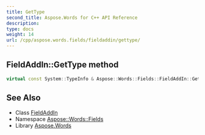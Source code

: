```yaml
---
title: GetType
second_title: Aspose.Words for C++ API Reference
description: 
type: docs
weight: 14
url: /cpp/aspose.words.fields/fieldaddin/gettype/
---
```

## FieldAddIn::GetType method




```cpp
virtual const System::TypeInfo & Aspose::Words::Fields::FieldAddIn::GetType() const override
```

## See Also

* Class [FieldAddIn](../)
* Namespace [Aspose::Words::Fields](../../)
* Library [Aspose.Words](../../../)
